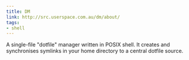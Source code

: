 ```yaml
---
title: DM
link: http://src.userspace.com.au/dm/about/
tags:
- shell
---
```


A single-file "dotfile" manager written in POSIX shell. It creates and
synchronises symlinks in your home directory to a central dotfile source.
